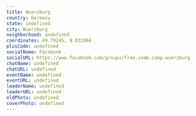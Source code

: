 ```yaml
---
title: Wuerzburg
country: Germany
state: undefined
city: Wuerzburg
neighborhood: undefined
coordinates: 49.79245, 9.932966
plusCode: undefined
socialName: Facebook
socialURL: https://www.facebook.com/groups/free.code.camp.wuerzburg
chatName: undefined
chatURL: undefined
eventName: undefined
eventURL: undefined
leaderName: undefined
leaderURL: undefined
oldPhoto: undefined
coverPhoto: undefined
---
```

